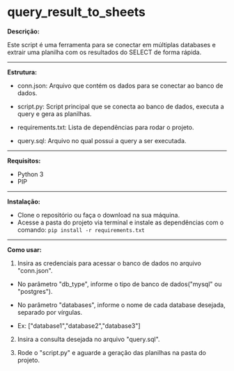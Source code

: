 # query_result_to_sheets

**Descrição:**

Este script é uma ferramenta para se conectar em múltiplas databases e extrair uma planilha com os resultados do SELECT de forma rápida.

---

**Estrutura:**

- conn.json: Arquivo que contém os dados para se conectar ao banco de dados.

- script.py: Script principal que se conecta ao banco de dados, executa a query e gera as planilhas.

- requirements.txt: Lista de dependências para rodar o projeto.

- query.sql: Arquivo no qual possui a query a ser executada.

---

**Requisitos:**

- Python 3
- PIP

---

**Instalação:**

- Clone o repositório ou faça o download na sua máquina.
- Acesse a pasta do projeto via terminal e instale as dependências com o comando: `pip install -r requirements.txt`

---

**Como usar:**

1. Insira as credenciais para acessar o banco de dados no arquivo "conn.json".

- No parâmetro "db_type", informe o tipo de banco de dados("mysql" ou "postgres").

- No parâmetro "databases", informe o nome de cada database desejada, separado por vírgulas.

- Ex: ["database1","database2","database3"]

2. Insira a consulta desejada no arquivo "query.sql".

3. Rode o "script.py" e aguarde a geração das planilhas na pasta do projeto.
